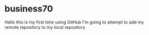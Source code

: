 # business70
Hello this is my first time using GitHub
I'm going to attempt to add my remote repository to my local repository

